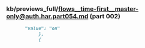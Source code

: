 ### kb/previews_full/flows__time-first__master-only@auth.har.part054.md (part 002)

```md
       "value": "on"
            },
            {
            
```

```
